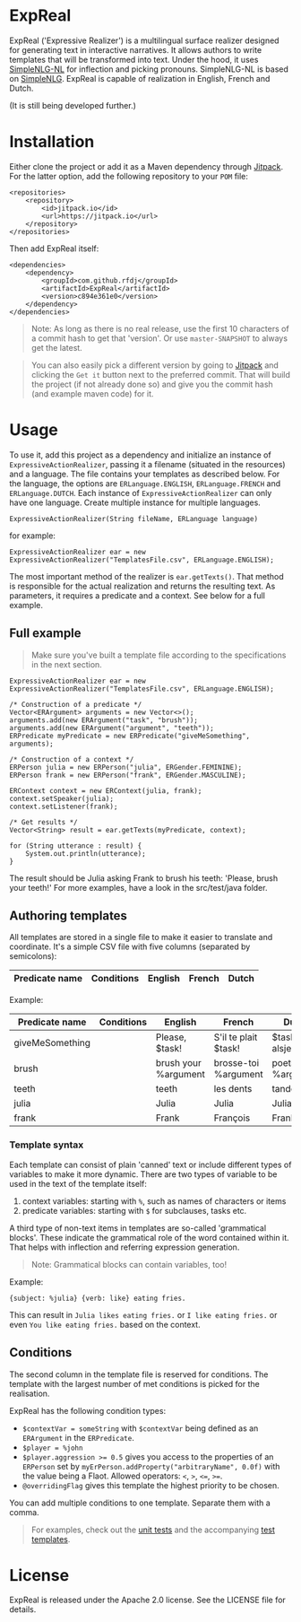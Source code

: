 # ExpReal

ExpReal ('Expressive Realizer') is a multilingual surface realizer designed for generating text in interactive narratives. It allows authors to write templates that will be transformed into text. Under the hood, it uses [SimpleNLG-NL](https://github.com/rfdj/SimpleNLG-NL) for inflection and picking pronouns. SimpleNLG-NL is based on [SimpleNLG](https://github.com/simplenlg/simplenlg). ExpReal is capable of realization in English, French and Dutch.

(It is still being developed further.)

# Installation
Either clone the project or add it as a Maven dependency through [Jitpack](https://jitpack.io). For the latter option, add the following repository to your `POM` file:

```
<repositories>
    <repository>
        <id>jitpack.io</id>
        <url>https://jitpack.io</url>
    </repository>
</repositories>
```

Then add ExpReal itself:

```
<dependencies>
    <dependency>
        <groupId>com.github.rfdj</groupId>
        <artifactId>ExpReal</artifactId>
        <version>c894e361e0</version>
    </dependency>
</dependencies>
```

> Note: As long as there is no real release, use the first 10 characters of a commit hash to get that 'version'. Or use `master-SNAPSHOT` to always get the latest.

> You can also easily pick a different version by going to [Jitpack](https://jitpack.io/#rfdj/ExpReal/) and clicking the `Get it` button next to the preferred commit. That will build the project (if not already done so) and give you the commit hash (and example maven code) for it.

# Usage
To use it, add this project as a dependency and initialize an instance of `ExpressiveActionRealizer`, passing it a filename (situated in the resources) and a language. The file contains your templates as described below. For the language, the options are `ERLanguage.ENGLISH`, `ERLanguage.FRENCH` and `ERLanguage.DUTCH`. Each instance of `ExpressiveActionRealizer` can only have one language. Create multiple instance for multiple languages.

```
ExpressiveActionRealizer(String fileName, ERLanguage language)
```
for example:
```
ExpressiveActionRealizer ear = new ExpressiveActionRealizer("TemplatesFile.csv", ERLanguage.ENGLISH);
```

The most important method of the realizer is `ear.getTexts()`. That method is responsible for the actual realization and returns the resulting text. As parameters, it requires a predicate and a context. See below for a full example.

## Full example
> Make sure you've built a template file according to the specifications in the next section.
```
ExpressiveActionRealizer ear = new ExpressiveActionRealizer("TemplatesFile.csv", ERLanguage.ENGLISH);

/* Construction of a predicate */
Vector<ERArgument> arguments = new Vector<>();
arguments.add(new ERArgument("task", "brush"));
arguments.add(new ERArgument("argument", "teeth"));
ERPredicate myPredicate = new ERPredicate("giveMeSomething", arguments);

/* Construction of a context */
ERPerson julia = new ERPerson("julia", ERGender.FEMININE);
ERPerson frank = new ERPerson("frank", ERGender.MASCULINE);

ERContext context = new ERContext(julia, frank);
context.setSpeaker(julia);
context.setListener(frank);

/* Get results */
Vector<String> result = ear.getTexts(myPredicate, context);

for (String utterance : result) {
    System.out.println(utterance);
}
```
The result should be Julia asking Frank to brush his teeth: 'Please, brush your teeth!'
For more examples, have a look in the src/test/java folder.

## Authoring templates
All templates are stored in a single file to make it easier to translate and coordinate. It's a simple CSV file with five columns (separated by semicolons):

| Predicate name | Conditions | English | French | Dutch|
|---|---|---|---|---|

Example:


| Predicate name | Conditions | English | French | Dutch|
|---|---|---|---|---|
|giveMeSomething| |Please, $task!|S'il te plait $task!| $task, alsjeblieft!|
|brush| |brush your %argument|brosse-toi %argument|poets je %argument|
|teeth| |teeth|les dents|tanden|
|julia| |Julia|Julia|Julia|
|frank| |Frank|François|Frank|

### Template syntax
Each template can consist of plain 'canned' text or include different types of variables to make it more dynamic. There are two types of variable to be used in the text of the template itself:
1. context variables: starting with `%`, such as names of characters or items 
1. predicate variables: starting with `$` for subclauses, tasks etc.

A third type of non-text items in templates are so-called 'grammatical blocks'. These indicate the grammatical role of the word contained within it. That helps with inflection and referring expression generation.

> Note: Grammatical blocks can contain variables, too!

Example:

```
{subject: %julia} {verb: like} eating fries.
``` 

This can result in `Julia likes eating fries.` or `I like eating fries.` or even `You like eating fries.` based on the context.

## Conditions
The second column in the template file is reserved for conditions. The template with the largest number of met conditions is picked for the realisation.

ExpReal has the following condition types:

* `$contextVar = someString` with `$contextVar` being defined as an `ERArgument` in the `ERPredicate`.
* `$player = %john`
* `$player.aggression >= 0.5` gives you access to the properties of an `ERPerson` set by `myErPerson.addProperty("arbitraryName", 0.0f)` with the value being a Flaot. Allowed operators: `<`, `>`, `<=`, `>=`.
* `@overridingFlag` gives this template the highest priority to be chosen.

You can add multiple conditions to one template. Separate them with a comma.


> For examples, check out the [unit tests](https://github.com/rfdj/ExpReal/tree/master/src/test/java) and the accompanying [test templates](https://github.com/rfdj/ExpReal/blob/master/src/test/resources/Tests.csv).

# License
ExpReal is released under the Apache 2.0 license. See the LICENSE file for details.



